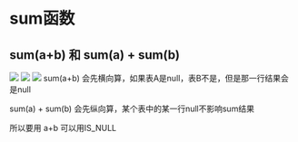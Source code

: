 # sum函数

## sum(a+b) 和 sum(a) + sum(b)
![](2022-10-17-00-00-24.png)
![](2022-10-17-00-00-31.png)
![](2022-10-17-00-01-15.png)
sum(a+b) 会先横向算，如果表A是null，表B不是，但是那一行结果会是null

sum(a) + sum(b) 会先纵向算，某个表中的某一行null不影响sum结果

所以要用 a+b 可以用IS_NULL